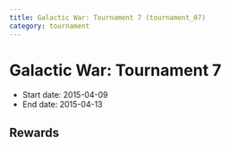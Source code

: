 ```yaml
---
title: Galactic War: Tournament 7 (tournament_07)
category: tournament
---
```

# Galactic War: Tournament 7

  * Start date: 2015-04-09
  * End date: 2015-04-13

## Rewards

